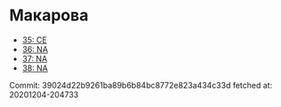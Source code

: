 # Макарова
- [35: CE](35.md)
- [36: NA](36.md)
- [37: NA](37.md)
- [38: NA](38.md)

Commit: 39024d22b9261ba89b6b84bc8772e823a434c33d
 fetched at: 20201204-204733
